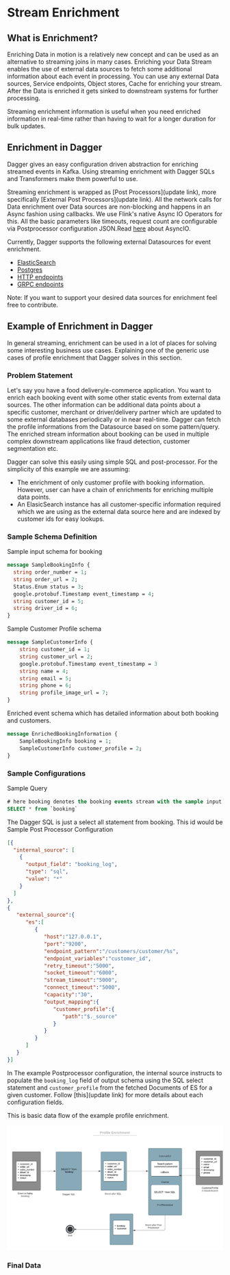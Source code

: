 # Stream Enrichment

## What is Enrichment?

Enriching Data in motion is a relatively new concept and can be used as an alternative to streaming joins in many cases. Enriching your Data Stream enables the use of external data sources to fetch some additional information about each event in processing. You can use any external Data sources, Service endpoints, Object stores, Cache for enriching your stream. After the Data is enriched it gets sinked to downstream systems for further processing.

Streaming enrichment information is useful when you need enriched information in real-time rather than having to wait for a longer duration for bulk updates.

## Enrichment in Dagger

Dagger gives an easy configuration driven abstraction for enriching streamed events in Kafka. Using streaming enrichment with Dagger SQLs and Transformers make them powerful to use.

Streaming enrichment is wrapped as [Post Processors](update link), more specifically [External Post Processors](update link). All the network calls for Data enrichment over Data sources are non-blocking and happens in an Async fashion using callbacks. We use Flink's native Async IO Operators for this. All the basic parameters like timeouts, request count are configurable via Postprocessor configuration JSON.Read [here](https://ci.apache.org/projects/flink/flink-docs-release-1.9/dev/stream/operators/asyncio.html) about AsyncIO.

Currently, Dagger supports the following external Datasources for event enrichment.

- [ElasticSearch]()
- [Postgres]()
- [HTTP endpoints]()
- [GRPC endpoints]()

Note: If you want to support your desired data sources for enrichment feel free to contribute.

## Example of Enrichment in Dagger

In general streaming, enrichment can be used in a lot of places for solving some interesting business use cases. Explaining one of the generic use cases of profile enrichment that Dagger solves in this section.

### Problem Statement

Let's say you have a food delivery/e-commerce application. You want to enrich each booking event with some other static events from external data sources. The other information can be additional data points about a specific customer, merchant or driver/delivery partner which are updated to some external databases periodically or in near real-time. Dagger can fetch the profile informations from the Datasource based on some pattern/query.
The enriched stream information about booking can be used in multiple complex downstream applications like fraud detection, customer segmentation etc.

Dagger can solve this easily using simple SQL and post-processor. For the simplicity of this example we are assuming:

- The enrichment of only customer profile with booking information. However, user can have a chain of enrichments for enriching multiple data points.
- An ElasicSearch instance has all customer-specific information required which we are using as the external data source here and are indexed by customer ids for easy lookups.

### Sample Schema Definition

Sample input schema for booking

```protobuf
message SampleBookingInfo {
  string order_number = 1;
  string order_url = 2;
  Status.Enum status = 3;
  google.protobuf.Timestamp event_timestamp = 4;
  string customer_id = 5;
  string driver_id = 6;
}
```

Sample Customer Profile schema

```protobuf
message SampleCustomerInfo {
    string customer_id = 1;
    string customer_url = 2;
    google.protobuf.Timestamp event_timestamp = 3
    string name = 4;
    string email = 5;
    string phone = 6;
    string profile_image_url = 7;
}
```

Enriched event schema which has detailed information about both booking and customers.

```protobuf
message EnrichedBookingInformation {
    SampleBookingInfo booking = 1;
    SampleCustomerInfo customer_profile = 2;
}
```

### Sample Configurations

Sample Query

```SQL
# here booking denotes the booking events stream with the sample input schema
SELECT * from `booking`
```

The Dagger SQL is just a select all statement from booking. This id would be
Sample Post Processor Configuration

```JSON
[{
  "internal_source": [
    {
      "output_field": "booking_log",
      "type": "sql",
      "value": "*"
    }
  ]
},
{
   "external_source":{
      "es":[
         {
            "host":"127.0.0.1",
            "port":"9200",
            "endpoint_pattern":"/customers/customer/%s",
            "endpoint_variables":"customer_id",
            "retry_timeout":"5000",
            "socket_timeout":"6000",
            "stream_timeout":"5000",
            "connect_timeout":"5000",
            "capacity":"30",
            "output_mapping":{
               "customer_profile":{
                  "path":"$._source"
               }
            }
         }
      ]
   }
}]
```

In The example Postprocessor configuration, the internal source instructs to populate the `booking_log` field of output schema using the SQL select statement and `customer_profile` from the fetched Documents of ES for a given customer. Follow [this](update link) for more details about each configuration fields.

This is basic data flow of the example profile enrichment.

![Profile Enrichment](../assets/enrichment.png)

### Final Data
